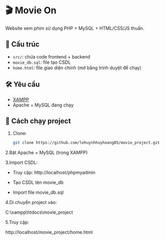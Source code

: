 # 🎬 Movie On

Website xem phim sử dụng PHP + MySQL + HTML/CSS/JS thuần.

## 📁 Cấu trúc

- `src/`: chứa code frontend + backend
- `movie_db.sql`: file tạo CSDL
- `home.html`: file giao diện chính (mở bằng trình duyệt để chạy)

## 🛠 Yêu cầu

- [XAMPP](https://www.apachefriends.org/index.html)
- Apache + MySQL đang chạy

## 🚀 Cách chạy project

1. Clone:
   ```bash
   git clone https://github.com/lehuynhhuyhoang05/movie_project.git
2.Bật Apache + MySQL (trong XAMPP)

3.Import CSDL:

- Truy cập: http://localhost/phpmyadmin

- Tạo CSDL tên movie_db

- Import file movie_db.sql

4.Di chuyển project vào:

C:\xampp\htdocs\movie_project

5.Truy cập:

http://localhost/movie_project/home.html